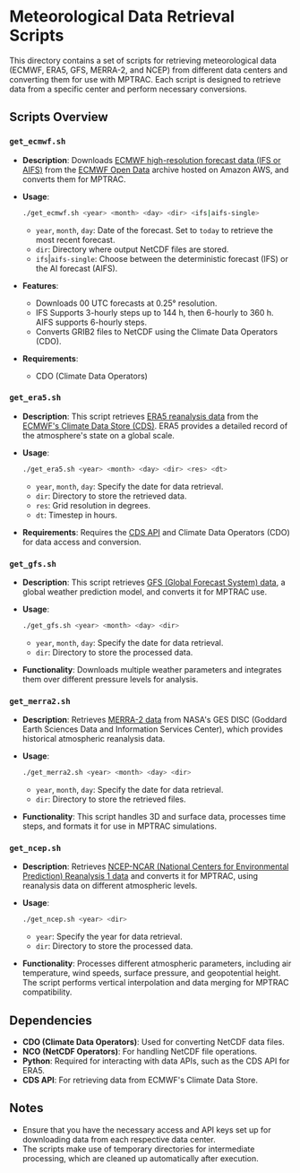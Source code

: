 # Meteorological Data Retrieval Scripts

This directory contains a set of scripts for retrieving meteorological data (ECMWF, ERA5, GFS, MERRA-2, and NCEP) from different data centers and converting them for use with MPTRAC. Each script is designed to retrieve data from a specific center and perform necessary conversions.

## Scripts Overview

### `get_ecmwf.sh`

- **Description**: Downloads [ECMWF high-resolution forecast data (IFS or AIFS)](https://www.ecmwf.int/en/forecasts/datasets/) from the [ECMWF Open Data](https://www.ecmwf.int/en/forecasts/datasets/open-data) archive hosted on Amazon AWS, and converts them for MPTRAC.

- **Usage**:
  ```bash
  ./get_ecmwf.sh <year> <month> <day> <dir> <ifs|aifs-single>
  ```
  - `year`, `month`, `day`: Date of the forecast. Set to `today` to retrieve the most recent forecast.
  - `dir`: Directory where output NetCDF files are stored.
  - `ifs`|`aifs-single`: Choose between the deterministic forecast (IFS) or the AI forecast (AIFS).

- **Features**:
  - Downloads 00 UTC forecasts at 0.25° resolution.
  - IFS Supports 3-hourly steps up to 144 h, then 6-hourly to 360 h. AIFS supports 6-hourly steps.
  - Converts GRIB2 files to NetCDF using the Climate Data Operators (CDO).

- **Requirements**:
  - CDO (Climate Data Operators)

### `get_era5.sh`

- **Description**: This script retrieves [ERA5 reanalysis data](https://www.ecmwf.int/en/forecasts/dataset/ecmwf-reanalysis-v5)  from the [ECMWF's Climate Data Store (CDS)](https://cds.climate.copernicus.eu/). ERA5 provides a detailed record of the atmosphere's state on a global scale.

- **Usage**: 
  ```bash
  ./get_era5.sh <year> <month> <day> <dir> <res> <dt>
  ```
  - `year`, `month`, `day`: Specify the date for data retrieval.
  - `dir`: Directory to store the retrieved data.
  - `res`: Grid resolution in degrees.
  - `dt`: Timestep in hours.
  
- **Requirements**: Requires the [CDS API](https://cds.climate.copernicus.eu/how-to-api) and Climate Data Operators (CDO) for data access and conversion.

### `get_gfs.sh`

- **Description**: This script retrieves [GFS (Global Forecast System) data](https://www.emc.ncep.noaa.gov/emc/pages/numerical_forecast_systems/gfs.php), a global weather prediction model, and converts it for MPTRAC use.

- **Usage**: 
  ```bash
  ./get_gfs.sh <year> <month> <day> <dir>
  ```
  - `year`, `month`, `day`: Specify the date for data retrieval.
  - `dir`: Directory to store the processed data.
  
- **Functionality**: Downloads multiple weather parameters and integrates them over different pressure levels for analysis.

### `get_merra2.sh`

- **Description**: Retrieves [MERRA-2 data](https://gmao.gsfc.nasa.gov/reanalysis/MERRA-2/) from NASA's GES DISC (Goddard Earth Sciences Data and Information Services Center), which provides historical atmospheric reanalysis data.

- **Usage**: 
  ```bash
  ./get_merra2.sh <year> <month> <day> <dir>
  ```
  - `year`, `month`, `day`: Specify the date for data retrieval.
  - `dir`: Directory to store the retrieved files.
  
- **Functionality**: This script handles 3D and surface data, processes time steps, and formats it for use in MPTRAC simulations.

### `get_ncep.sh`

- **Description**: Retrieves [NCEP-NCAR (National Centers for Environmental Prediction) Reanalysis 1 data](https://psl.noaa.gov/data/gridded/data.ncep.reanalysis.html) and converts it for MPTRAC, using reanalysis data on different atmospheric levels.

- **Usage**: 
  ```bash
  ./get_ncep.sh <year> <dir>
  ```
  - `year`: Specify the year for data retrieval.
  - `dir`: Directory to store the processed data.
  
- **Functionality**: Processes different atmospheric parameters, including air temperature, wind speeds, surface pressure, and geopotential height. The script performs vertical interpolation and data merging for MPTRAC compatibility.

## Dependencies

- **CDO (Climate Data Operators)**: Used for converting NetCDF data files.
- **NCO (NetCDF Operators)**: For handling NetCDF file operations.
- **Python**: Required for interacting with data APIs, such as the CDS API for ERA5.
- **CDS API**: For retrieving data from ECMWF's Climate Data Store.

## Notes

- Ensure that you have the necessary access and API keys set up for downloading data from each respective data center.
- The scripts make use of temporary directories for intermediate processing, which are cleaned up automatically after execution.
